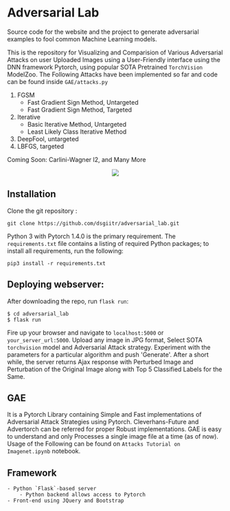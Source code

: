 # Adversarial Lab
Source code for the website and the project to generate adversarial examples to fool common Machine Learning models.

This is the repository for Visualizing and Comparision of Various Adversarial Attacks on user Uploaded Images using a User-Friendly interface using the DNN framework Pytorch, using popular SOTA Pretrained `TorchVision`  ModelZoo. The Following Attacks have been implemented so far and code can be found inside `GAE/attacks.py`

1. FGSM
	* Fast Gradient Sign Method, Untargeted
	* Fast Gradient Sign Method, Targeted
2. Iterative
	* Basic Iterative Method, Untargeted
	* Least Likely Class Iterative Method
3. DeepFool, untargeted
4. LBFGS, targeted

Coming Soon: Carlini-Wagner l2, and Many More

<center><img src="https://dsgiitr.com/images/work/adversarial_example.gif"></center>

Installation
------------

Clone the git repository :

```
git clone https://github.com/dsgiitr/adversarial_lab.git
```
Python 3 with Pytorch 1.4.0 is the primary requirement. The `requirements.txt` file contains a listing of required Python packages; to install all requirements, run the following:

```
pip3 install -r requirements.txt
```

Deploying webserver:
--------------------

After downloading the repo, run `flask run`:

```
$ cd adversarial_lab
$ flask run
```

Fire up your browser and navigate to `localhost:5000` or `your_server_url:5000`. Upload any image in JPG format, Select SOTA `torchvision` model and Adversarial Attack strategy. Experiment with the parameters for a particular algorithm and push 'Generate'. After a short while, the server returns Ajax response with Perturbed Image and Perturbation of the Original Image along with Top 5 Classified Labels for the Same. 

GAE
---

It is a Pytorch Library containing Simple and Fast implementations of Adversarial Attack Strategies using Pytorch. Cleverhans-Future and Advertorch can be referred for proper Robust implementations. GAE is easy to understand and only Processes a single image file at a time (as of now). Usage of the Following can be found on `Attacks Tutorial on Imagenet.ipynb` notebook.


Framework
---------
	- Python `Flask`-based server
		- Python backend allows access to Pytorch 
	- Front-end using JQuery and Bootstrap
